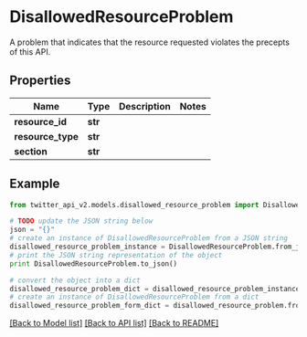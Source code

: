 # DisallowedResourceProblem

A problem that indicates that the resource requested violates the precepts of this API.

## Properties
Name | Type | Description | Notes
------------ | ------------- | ------------- | -------------
**resource_id** | **str** |  | 
**resource_type** | **str** |  | 
**section** | **str** |  | 

## Example

```python
from twitter_api_v2.models.disallowed_resource_problem import DisallowedResourceProblem

# TODO update the JSON string below
json = "{}"
# create an instance of DisallowedResourceProblem from a JSON string
disallowed_resource_problem_instance = DisallowedResourceProblem.from_json(json)
# print the JSON string representation of the object
print DisallowedResourceProblem.to_json()

# convert the object into a dict
disallowed_resource_problem_dict = disallowed_resource_problem_instance.to_dict()
# create an instance of DisallowedResourceProblem from a dict
disallowed_resource_problem_form_dict = disallowed_resource_problem.from_dict(disallowed_resource_problem_dict)
```
[[Back to Model list]](../README.md#documentation-for-models) [[Back to API list]](../README.md#documentation-for-api-endpoints) [[Back to README]](../README.md)


